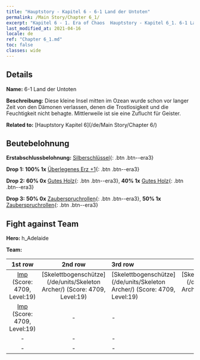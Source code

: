```yaml
---
title: "Hauptstory - Kapitel 6 - 6-1 Land der Untoten"
permalink: /Main Story/Chapter 6_1/
excerpt: "Kapitel 6 - 1. Era of Chaos  Hauptstory - Kapitel 6_1. 6-1 Land der Untoten"
last_modified_at: 2021-04-16
locale: de
ref: "Chapter 6_1.md"
toc: false
classes: wide
---
```


## Details

 **Name:** 6-1 Land der Untoten

 **Beschreibung:** Diese kleine Insel mitten im Ozean wurde schon vor langer Zeit von den Dämonen verlassen, denen die Trostlosigkeit und die Feuchtigkeit nicht behagte. Mittlerweile ist sie eine Zuflucht für Geister.

 **Related to:** [Hauptstory Kapitel 6](/de/Main Story/Chapter 6/)

## Beutebelohnung

 **Erstabschlussbelohnung:** [Silberschlüssel](/de/Items/con_693/){: .btn .btn--era3}

 **Drop 1:** **100% 1x** [Überlegenes Erz +1](/de/Items/mat_19/){: .btn .btn--era3}

 **Drop 2:** **60% 0x** [Gutes Holz](/de/Items/mat_13/){: .btn .btn--era3}, **40% 1x** [Gutes Holz](/de/Items/mat_13/){: .btn .btn--era3}

 **Drop 3:** **50% 0x** [Zauberspruchrollen](/de/Items/con_694/){: .btn .btn--era3}, **50% 1x** [Zauberspruchrollen](/de/Items/con_694/){: .btn .btn--era3}


## Fight against Team
 **Hero:** h_Adelaide

 **Team:**


  | 1st row | 2nd row | 3rd row | 4th row |
  |:----:|:----:|:----|:----:|
  | [Imp](/de/units/Imp/) (Score: 4709, Level:19)  | [Skelettbogenschütze](/de/units/Skeleton Archer/) (Score: 4709, Level:19)  | [Skelettbogenschütze](/de/units/Skeleton Archer/) (Score: 4709, Level:19)  | [Skelettbogenschütze](/de/units/Skeleton Archer/) (Score: 4709, Level:19)  |
  | [Imp](/de/units/Imp/) (Score: 4709, Level:19)  | - | - | - |
  | - | - | - | - |
  | - | - | - | - |



